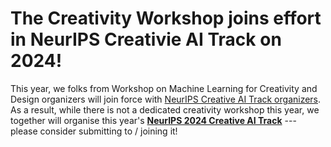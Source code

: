 # The Creativity Workshop joins effort in NeurIPS Creativie AI Track on 2024!

This year, we folks from Workshop on Machine Learning for Creativity and Design organizers will join force with [NeurIPS Creative AI Track organizers](https://neurips-creative-ai.github.io/). 
As a result, while there is not a dedicated creativity workshop this year, we together will organise this year's **[NeurIPS 2024 Creative AI Track](https://neurips-creative-ai.github.io/2024/)** --- please consider submitting to / joining it!
